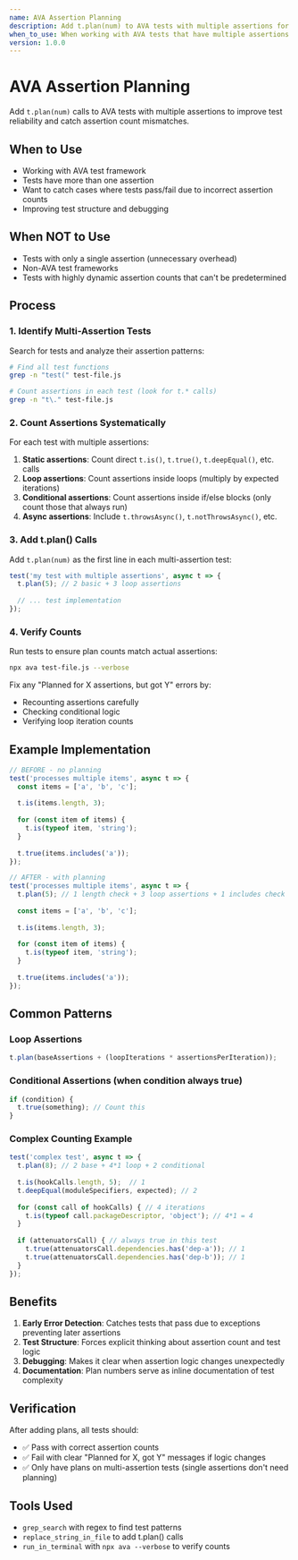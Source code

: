 ```yaml
---
name: AVA Assertion Planning
description: Add t.plan(num) to AVA tests with multiple assertions for better test structure and error detection
when_to_use: When working with AVA tests that have multiple assertions and need explicit planning
version: 1.0.0
---
```


# AVA Assertion Planning

Add `t.plan(num)` calls to AVA tests with multiple assertions to improve test reliability and catch assertion count mismatches.

## When to Use

- Working with AVA test framework
- Tests have more than one assertion
- Want to catch cases where tests pass/fail due to incorrect assertion counts
- Improving test structure and debugging

## When NOT to Use

- Tests with only a single assertion (unnecessary overhead)
- Non-AVA test frameworks
- Tests with highly dynamic assertion counts that can't be predetermined

## Process

### 1. Identify Multi-Assertion Tests

Search for tests and analyze their assertion patterns:

```bash
# Find all test functions
grep -n "test(" test-file.js

# Count assertions in each test (look for t.* calls)
grep -n "t\." test-file.js
```

### 2. Count Assertions Systematically

For each test with multiple assertions:

1. **Static assertions**: Count direct `t.is()`, `t.true()`, `t.deepEqual()`, etc. calls
2. **Loop assertions**: Count assertions inside loops (multiply by expected iterations)
3. **Conditional assertions**: Count assertions inside if/else blocks (only count those that always run)
4. **Async assertions**: Include `t.throwsAsync()`, `t.notThrowsAsync()`, etc.

### 3. Add t.plan() Calls

Add `t.plan(num)` as the first line in each multi-assertion test:

```javascript
test('my test with multiple assertions', async t => {
  t.plan(5); // 2 basic + 3 loop assertions
  
  // ... test implementation
});
```

### 4. Verify Counts

Run tests to ensure plan counts match actual assertions:

```bash
npx ava test-file.js --verbose
```

Fix any "Planned for X assertions, but got Y" errors by:

- Recounting assertions carefully
- Checking conditional logic
- Verifying loop iteration counts

## Example Implementation

```javascript
// BEFORE - no planning
test('processes multiple items', async t => {
  const items = ['a', 'b', 'c'];
  
  t.is(items.length, 3);
  
  for (const item of items) {
    t.is(typeof item, 'string');
  }
  
  t.true(items.includes('a'));
});

// AFTER - with planning
test('processes multiple items', async t => {
  t.plan(5); // 1 length check + 3 loop assertions + 1 includes check
  
  const items = ['a', 'b', 'c'];
  
  t.is(items.length, 3);
  
  for (const item of items) {
    t.is(typeof item, 'string');
  }
  
  t.true(items.includes('a'));
});
```

## Common Patterns

### Loop Assertions

```javascript
t.plan(baseAssertions + (loopIterations * assertionsPerIteration));
```

### Conditional Assertions (when condition always true)

```javascript
if (condition) {
  t.true(something); // Count this
}
```

### Complex Counting Example

```javascript
test('complex test', async t => {
  t.plan(8); // 2 base + 4*1 loop + 2 conditional
  
  t.is(hookCalls.length, 5);  // 1
  t.deepEqual(moduleSpecifiers, expected); // 2
  
  for (const call of hookCalls) { // 4 iterations
    t.is(typeof call.packageDescriptor, 'object'); // 4*1 = 4
  }
  
  if (attenuatorsCall) { // always true in this test
    t.true(attenuatorsCall.dependencies.has('dep-a')); // 1
    t.true(attenuatorsCall.dependencies.has('dep-b')); // 1
  }
});
```

## Benefits

1. **Early Error Detection**: Catches tests that pass due to exceptions preventing later assertions
2. **Test Structure**: Forces explicit thinking about assertion count and test logic
3. **Debugging**: Makes it clear when assertion logic changes unexpectedly
4. **Documentation**: Plan numbers serve as inline documentation of test complexity

## Verification

After adding plans, all tests should:

- ✅ Pass with correct assertion counts
- ✅ Fail with clear "Planned for X, got Y" messages if logic changes
- ✅ Only have plans on multi-assertion tests (single assertions don't need planning)

## Tools Used

- `grep_search` with regex to find test patterns
- `replace_string_in_file` to add t.plan() calls
- `run_in_terminal` with `npx ava --verbose` to verify counts
